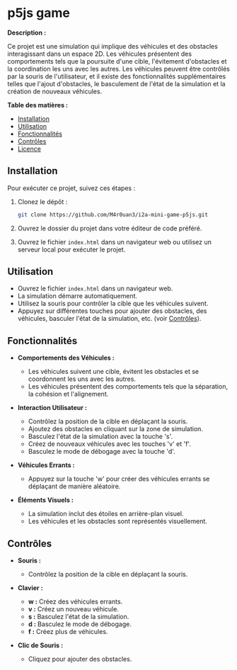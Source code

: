 # p5js game

**Description :**

Ce projet est une simulation qui implique des véhicules et des obstacles interagissant dans un espace 2D. Les véhicules présentent des comportements tels que la poursuite d'une cible, l'évitement d'obstacles et la coordination les uns avec les autres. Les véhicules peuvent être contrôlés par la souris de l'utilisateur, et il existe des fonctionnalités supplémentaires telles que l'ajout d'obstacles, le basculement de l'état de la simulation et la création de nouveaux véhicules.

**Table des matières :**
- [Installation](#installation)
- [Utilisation](#utilisation)
- [Fonctionnalités](#fonctionnalités)
- [Contrôles](#contrôles)
- [Licence](#licence)

## Installation

Pour exécuter ce projet, suivez ces étapes :

1. Clonez le dépôt :

    ```bash
    git clone https://github.com/M4r0uan3/i2a-mini-game-p5js.git
    ```

2. Ouvrez le dossier du projet dans votre éditeur de code préféré.

3. Ouvrez le fichier `index.html` dans un navigateur web ou utilisez un serveur local pour exécuter le projet.

## Utilisation

- Ouvrez le fichier `index.html` dans un navigateur web.
- La simulation démarre automatiquement.
- Utilisez la souris pour contrôler la cible que les véhicules suivent.
- Appuyez sur différentes touches pour ajouter des obstacles, des véhicules, basculer l'état de la simulation, etc. (voir [Contrôles](#contrôles)).

## Fonctionnalités

- **Comportements des Véhicules :**
  - Les véhicules suivent une cible, évitent les obstacles et se coordonnent les uns avec les autres.
  - Les véhicules présentent des comportements tels que la séparation, la cohésion et l'alignement.

- **Interaction Utilisateur :**
  - Contrôlez la position de la cible en déplaçant la souris.
  - Ajoutez des obstacles en cliquant sur la zone de simulation.
  - Basculez l'état de la simulation avec la touche 's'.
  - Créez de nouveaux véhicules avec les touches 'v' et 'f'.
  - Basculez le mode de débogage avec la touche 'd'.

- **Véhicules Errants :**
  - Appuyez sur la touche 'w' pour créer des véhicules errants se déplaçant de manière aléatoire.

- **Éléments Visuels :**
  - La simulation inclut des étoiles en arrière-plan visuel.
  - Les véhicules et les obstacles sont représentés visuellement.

## Contrôles

- **Souris :**
  - Contrôlez la position de la cible en déplaçant la souris.

- **Clavier :**
  - **w :** Créez des véhicules errants.
  - **v :** Créez un nouveau véhicule.
  - **s :** Basculez l'état de la simulation.
  - **d :** Basculez le mode de débogage.
  - **f :** Créez plus de véhicules.
  
- **Clic de Souris :**
  - Cliquez pour ajouter des obstacles.
